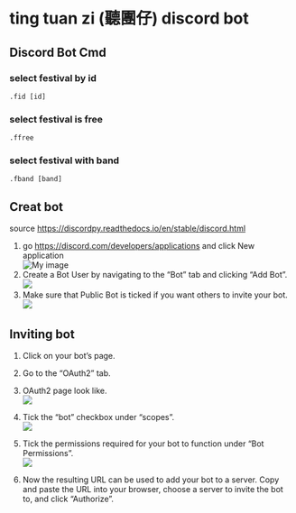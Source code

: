 # ting tuan zi (聽團仔) discord bot

## Discord Bot Cmd

### select festival by id
```
.fid [id]
```

### select festival is free
```
.ffree
```

### select festival with band
```
.fband [band]
```




















## Creat bot
source https://discordpy.readthedocs.io/en/stable/discord.html
1. go https://discord.com/developers/applications and click New application  
![My image](https://discordpy.readthedocs.io/en/stable/_images/discord_create_app_button.png)
2. Create a Bot User by navigating to the “Bot” tab and clicking “Add Bot”.  
![](https://discordpy.readthedocs.io/en/stable/_images/discord_create_bot_user.png)
3. Make sure that Public Bot is ticked if you want others to invite your bot.  
![](https://discordpy.readthedocs.io/en/stable/_images/discord_bot_user_options.png)

## Inviting bot

1. Click on your bot’s page.

2. Go to the “OAuth2” tab.

3. OAuth2 page look like.  
![](https://discordpy.readthedocs.io/en/stable/_images/discord_oauth2.png)
4. Tick the “bot” checkbox under “scopes”.  
![](https://discordpy.readthedocs.io/en/stable/_images/discord_oauth2_scope.png)
5. Tick the permissions required for your bot to function under “Bot Permissions”.  
![](https://discordpy.readthedocs.io/en/stable/_images/discord_oauth2_perms.png)
6. Now the resulting URL can be used to add your bot to a server. Copy and paste the URL into your browser, choose a server to invite the bot to, and click “Authorize”.
